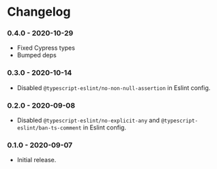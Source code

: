 # Changelog

### 0.4.0 - 2020-10-29

- Fixed Cypress types
- Bumped deps

### 0.3.0 - 2020-10-14

- Disabled `@typescript-eslint/no-non-null-assertion` in Eslint config.

### 0.2.0 - 2020-09-08

- Disabled `@typescript-eslint/no-explicit-any` and `@typescript-eslint/ban-ts-comment` in Eslint config.

### 0.1.0 - 2020-09-07

- Initial release.
